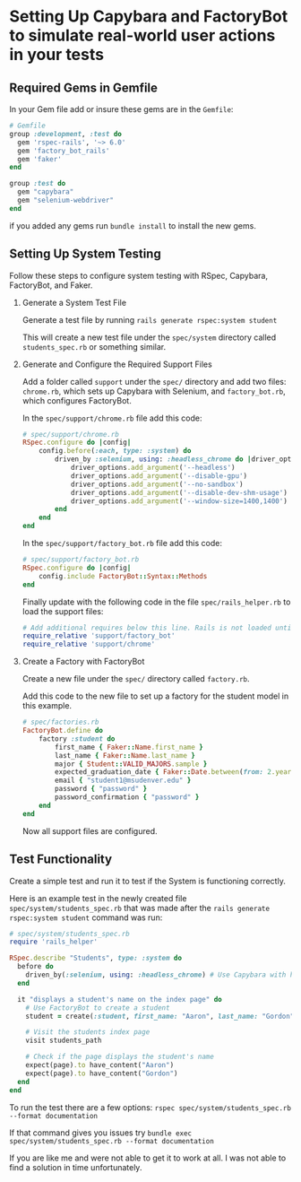 # Setting Up Capybara and FactoryBot to simulate real-world user actions in your tests

## Required Gems in Gemfile

In your Gem file add or insure these gems are in the `Gemfile`:

```ruby
# Gemfile
group :development, :test do
  gem 'rspec-rails', '~> 6.0'
  gem 'factory_bot_rails'
  gem 'faker'
end

group :test do
  gem "capybara"
  gem "selenium-webdriver"
end
```
if you added any gems run `bundle install` to install the new gems.

## Setting Up System Testing

Follow these steps to configure system testing with RSpec, Capybara, FactoryBot, and Faker.

1. Generate a System Test File
    
    Generate a test file by running `rails generate rspec:system student`
    
    This will create a new test file under the `spec/system` directory called `students_spec.rb` or something similar. 
2. Generate and Configure the Required Support Files

    Add a folder called `support` under the `spec/` directory and add two files: `chrome.rb`, which sets up Capybara with Selenium, and `factory_bot.rb`, which configures FactoryBot.

    In the `spec/support/chrome.rb` file add this code:
    ```ruby
    # spec/support/chrome.rb
    RSpec.configure do |config|
        config.before(:each, type: :system) do
            driven_by :selenium, using: :headless_chrome do |driver_options|
                driver_options.add_argument('--headless')
                driver_options.add_argument('--disable-gpu')
                driver_options.add_argument('--no-sandbox')
                driver_options.add_argument('--disable-dev-shm-usage')
                driver_options.add_argument('--window-size=1400,1400')
            end
        end
    end
    ```

    In the `spec/support/factory_bot.rb` file add this code:
    ```ruby
    # spec/support/factory_bot.rb
    RSpec.configure do |config|
        config.include FactoryBot::Syntax::Methods
    end
    ```

    Finally update with the following code in the file `spec/rails_helper.rb` to load the support files:
    ```ruby
    # Add additional requires below this line. Rails is not loaded until this point!
    require_relative 'support/factory_bot'
    require_relative 'support/chrome'
    ```
3. Create a Factory with FactoryBot

    Create a new file under the `spec/` directory called `factory.rb`.

    Add this code to the new file to set up a factory for the student model in this example.
    ```ruby
    # spec/factories.rb
    FactoryBot.define do
        factory :student do
            first_name { Faker::Name.first_name }
            last_name { Faker::Name.last_name }
            major { Student::VALID_MAJORS.sample }
            expected_graduation_date { Faker::Date.between(from: 2.years.ago, to: 2.years.from_now) }
            email { "student1@msudenver.edu" }
            password { "password" }
            password_confirmation { "password" }
        end
    end
    ```

    Now all support files are configured.

## Test Functionality

Create a simple test and run it to test if the System is functioning correctly.

Here is an example test in the newly created file `spec/system/students_spec.rb` that was made after the `rails generate rspec:system student` command was run:
```ruby
# spec/system/students_spec.rb
require 'rails_helper'

RSpec.describe "Students", type: :system do
  before do
    driven_by(:selenium, using: :headless_chrome) # Use Capybara with headless Chrome
  end

  it "displays a student's name on the index page" do
    # Use FactoryBot to create a student
    student = create(:student, first_name: "Aaron", last_name: "Gordon")

    # Visit the students index page
    visit students_path

    # Check if the page displays the student's name
    expect(page).to have_content("Aaron")
    expect(page).to have_content("Gordon")
  end
end
```

To run the test there are a few options:
`rspec spec/system/students_spec.rb --format documentation`

If that command gives you issues try `bundle exec spec/system/students_spec.rb --format documentation`

If you are like me and were not able to get it to work at all. I was not able to find a solution in time unfortunately.